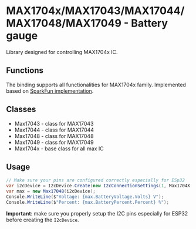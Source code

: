 # MAX1704x/MAX17043/MAX17044/MAX17048/MAX17049 - Battery gauge
Library designed for controlling MAX1704x IC.

## Functions

The binding supports all functionalities for MAX1704x family. Implemented based on [SparkFun implementation](https://github.com/sparkfun/SparkFun_MAX1704x_Fuel_Gauge_Arduino_Library/blob/main/src/SparkFun_MAX1704x_Fuel_Gauge_Arduino_Library.cpp).

## Classes

* Max17043 - class for MAX17043
* Max17044 - class for MAX17044
* Max17048 - class for MAX17048
* Max17049 - class for MAX17049
* Max1704x - base class for all max IC

## Usage

```csharp
// Make sure your pins are configured correctly especially for ESp32
var i2cDevice = I2cDevice.Create(new I2cConnectionSettings(1, Max1704X.DefaultAddress));
var max = new Max17048(i2cDevice);
Console.WriteLine($"Voltage: {max.BatteryVoltage.Volts} V");
Console.WriteLine($"Percent: {max.BatteryPercent.Percent} %");
```

**Important**: make sure you properly setup the I2C pins especially for ESP32 before creating the `I2cDevice`.